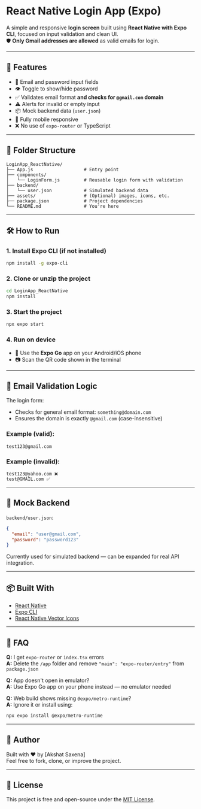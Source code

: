 # React Native Login App (Expo)

A simple and responsive **login screen** built using **React Native with Expo CLI**, focused on input validation and clean UI.  
🛡️ **Only Gmail addresses are allowed** as valid emails for login.

---

## 🚀 Features

- 📧 Email and password input fields
- 👁 Toggle to show/hide password
- ✅ Validates email format **and checks for `@gmail.com` domain**
- ⚠️ Alerts for invalid or empty input
- 📦 Mock backend data (`user.json`)
- 📱 Fully mobile responsive
- ❌ No use of `expo-router` or TypeScript

---

## 📁 Folder Structure

```
LoginApp_ReactNative/
├── App.js                   # Entry point
├── components/
│   └── LoginForm.js         # Reusable login form with validation
├── backend/
│   └── user.json            # Simulated backend data
├── assets/                  # (Optional) images, icons, etc.
├── package.json             # Project dependencies
└── README.md                # You're here
```

---

## 🛠️ How to Run

### 1. Install Expo CLI (if not installed)
```bash
npm install -g expo-cli
```

### 2. Clone or unzip the project
```bash
cd LoginApp_ReactNative
npm install
```

### 3. Start the project
```bash
npx expo start
```

### 4. Run on device
- 📱 Use the **Expo Go** app on your Android/iOS phone
- 📷 Scan the QR code shown in the terminal

---

## 🔐 Email Validation Logic

The login form:
- Checks for general email format: `something@domain.com`
- Ensures the domain is exactly `@gmail.com` (case-insensitive)

### Example (valid):
```
test123@gmail.com
```

### Example (invalid):
```
test123@yahoo.com ❌
test@GMAIL.com ✅
```

---

## 📄 Mock Backend

`backend/user.json`:

```json
{
  "email": "user@gmail.com",
  "password": "password123"
}
```

Currently used for simulated backend — can be expanded for real API integration.

---

## 📦 Built With

- [React Native](https://reactnative.dev/)
- [Expo CLI](https://expo.dev/)
- [React Native Vector Icons](https://github.com/oblador/react-native-vector-icons)

---

## 🙋 FAQ

**Q:** I get `expo-router` or `index.tsx` errors  
**A:** Delete the `/app` folder and remove `"main": "expo-router/entry"` from `package.json`

**Q:** App doesn't open in emulator?  
**A:** Use Expo Go app on your phone instead — no emulator needed

**Q:** Web build shows missing `@expo/metro-runtime`?  
**A:** Ignore it or install using:  
```bash
npx expo install @expo/metro-runtime
```

---

## 👤 Author

Built with ❤️ by [Akshat Saxena]  
Feel free to fork, clone, or improve the project.

---

## 📜 License

This project is free and open-source under the [MIT License](LICENSE).